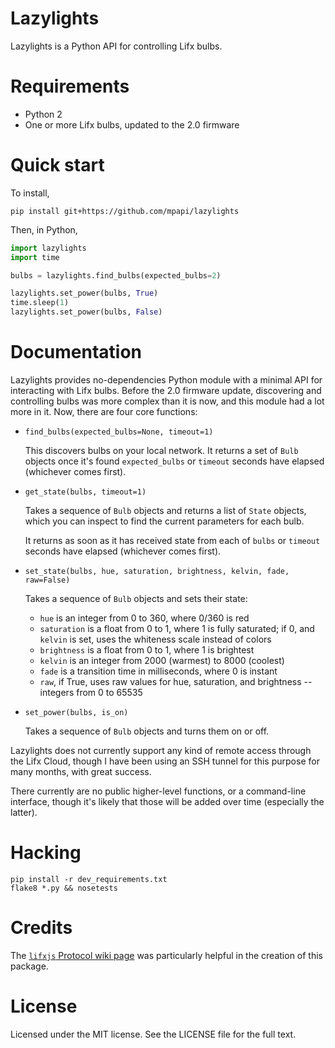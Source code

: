 # Lazylights 

Lazylights is a Python API for controlling Lifx bulbs.


# Requirements

* Python 2
* One or more Lifx bulbs, updated to the 2.0 firmware


# Quick start

To install,

```shell
pip install git+https://github.com/mpapi/lazylights
```

Then, in Python,

```python
import lazylights
import time

bulbs = lazylights.find_bulbs(expected_bulbs=2)

lazylights.set_power(bulbs, True)
time.sleep(1)
lazylights.set_power(bulbs, False)
```


# Documentation

Lazylights provides no-dependencies Python module with a minimal API for
interacting with Lifx bulbs. Before the 2.0 firmware update, discovering and
controlling bulbs was more complex than it is now, and this module had a lot
more in it. Now, there are four core functions: 

* `find_bulbs(expected_bulbs=None, timeout=1)`

  This discovers bulbs on your local network. It returns a set of `Bulb`
  objects once it's found `expected_bulbs` or `timeout` seconds have elapsed
  (whichever comes first).


* `get_state(bulbs, timeout=1)`

  Takes a sequence of `Bulb` objects and returns a list of `State` objects,
  which you can inspect to find the current parameters for each bulb.

  It returns as soon as it has received state from each of `bulbs` or `timeout`
  seconds have elapsed (whichever comes first).

* `set_state(bulbs, hue, saturation, brightness, kelvin, fade, raw=False)`

  Takes a sequence of `Bulb` objects and sets their state:

  * `hue` is an integer from 0 to 360, where 0/360 is red
  * `saturation` is a float from 0 to 1, where 1 is fully saturated; if 0,
    and `kelvin` is set, uses the whiteness scale instead of colors
  * `brightness` is a float from 0 to 1, where 1 is brightest
  * `kelvin` is an integer from 2000 (warmest) to 8000 (coolest)
  * `fade` is a transition time in milliseconds, where 0 is instant
  * `raw`, if True, uses raw values for hue, saturation, and brightness --
    integers from 0 to 65535

* `set_power(bulbs, is_on)`

  Takes a sequence of `Bulb` objects and turns them on or off.

Lazylights does not currently support any kind of remote access through the
Lifx Cloud, though I have been using an SSH tunnel for this purpose for many
months, with great success.

There currently are no public higher-level functions, or a command-line
interface, though it's likely that those will be added over time (especially
the latter).


# Hacking

```shell
pip install -r dev_requirements.txt
flake8 *.py && nosetests
```


# Credits

The [`lifxjs` Protocol wiki page][lifxjs_protocol] was particularly helpful in
the creation of this package.


# License

Licensed under the MIT license. See the LICENSE file for the full text.


[lifxjs_protocol]: https://github.com/magicmonkey/lifxjs/blob/master/Protocol.md
